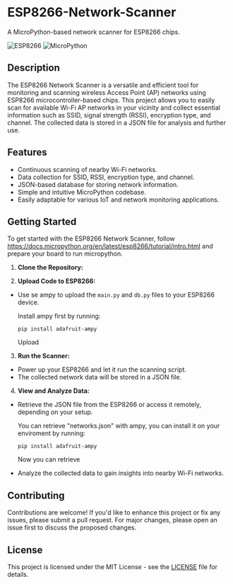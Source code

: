 # ESP8266-Network-Scanner
A MicroPython-based network scanner for ESP8266 chips.

![ESP8266](https://img.shields.io/badge/Platform-ESP8266-blue)
![MicroPython](https://img.shields.io/badge/Language-MicroPython-green)

## Description

The ESP8266 Network Scanner is a versatile and efficient tool for monitoring and scanning wireless Access Point (AP) networks using ESP8266 microcontroller-based chips. This project allows you to easily scan for available Wi-Fi AP networks in your vicinity and collect essential information such as SSID, signal strength (RSSI), encryption type, and channel. The collected data is stored in a JSON file for analysis and further use.

## Features

- Continuous scanning of nearby Wi-Fi networks.
- Data collection for SSID, RSSI, encryption type, and channel.
- JSON-based database for storing network information.
- Simple and intuitive MicroPython codebase.
- Easily adaptable for various IoT and network monitoring applications.

## Getting Started

To get started with the ESP8266 Network Scanner, follow https://docs.micropython.org/en/latest/esp8266/tutorial/intro.html and prepare your board to run micropython.

1. **Clone the Repository:**

2. **Upload Code to ESP8266:**
- Use se ampy to upload the `main.py` and `db.py` files to your ESP8266 device.

  Install ampy first by running:
  ```
  pip install adafruit-ampy
  ```
  Upload 
3. **Run the Scanner:**
- Power up your ESP8266 and let it run the scanning script.
- The collected network data will be stored in a JSON file.

4. **View and Analyze Data:**
- Retrieve the JSON file from the ESP8266 or access it remotely, depending on your setup.

  You can retrieve "networks.json" with ampy, you can install it on your enviroment by running:
  ```
  pip install adafruit-ampy
  ```
  Now you can retrieve 
- Analyze the collected data to gain insights into nearby Wi-Fi networks.

## Contributing

Contributions are welcome! If you'd like to enhance this project or fix any issues, please submit a pull request. For major changes, please open an issue first to discuss the proposed changes.

## License

This project is licensed under the MIT License - see the [LICENSE](LICENSE) file for details.

